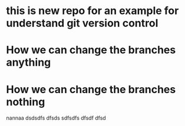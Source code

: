 # this is new repo for an example for understand git version control
# How we can change the branches anything
# How we can change the branches nothing
nannaa
dsdsdfs dfsds
sdfsdfs 
dfsdf
dfsd
